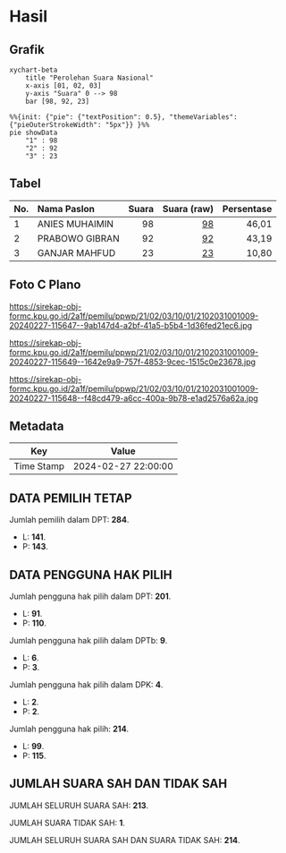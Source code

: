 # Hasil

## Grafik

```mermaid
xychart-beta
    title "Perolehan Suara Nasional"
    x-axis [01, 02, 03]
    y-axis "Suara" 0 --> 98
    bar [98, 92, 23]
```

```mermaid
%%{init: {"pie": {"textPosition": 0.5}, "themeVariables": {"pieOuterStrokeWidth": "5px"}} }%%
pie showData
    "1" : 98
    "2" : 92
    "3" : 23
```

## Tabel

| No. | Nama Paslon    | Suara | Suara (raw) | Persentase |
|:--- |:-------------- | -----:| -----------:| ----------:|
| 1   | ANIES MUHAIMIN | 98    | [98][p-1]   | 46,01      |
| 2   | PRABOWO GIBRAN | 92    | [92][p-2]   | 43,19      |
| 3   | GANJAR MAHFUD  | 23    | [23][p-3]   | 10,80      |


[p-1]: https://github.com/gigit-pemilu/pemilu-2024/blob/main/pilpres/hitung-suara/sub/21-kepulauan-riau/sub/02-karimun/sub/03-karimun/sub/1001-tanjung-balai/sub/009-tps/sub/paslon-1.txt
[p-2]: https://github.com/gigit-pemilu/pemilu-2024/blob/main/pilpres/hitung-suara/sub/21-kepulauan-riau/sub/02-karimun/sub/03-karimun/sub/1001-tanjung-balai/sub/009-tps/sub/paslon-2.txt
[p-3]: https://github.com/gigit-pemilu/pemilu-2024/blob/main/pilpres/hitung-suara/sub/21-kepulauan-riau/sub/02-karimun/sub/03-karimun/sub/1001-tanjung-balai/sub/009-tps/sub/paslon-3.txt

## Foto C Plano

https://sirekap-obj-formc.kpu.go.id/2a1f/pemilu/ppwp/21/02/03/10/01/2102031001009-20240227-115647--9ab147d4-a2bf-41a5-b5b4-1d36fed21ec6.jpg

https://sirekap-obj-formc.kpu.go.id/2a1f/pemilu/ppwp/21/02/03/10/01/2102031001009-20240227-115649--1642e9a9-757f-4853-9cec-1515c0e23678.jpg

https://sirekap-obj-formc.kpu.go.id/2a1f/pemilu/ppwp/21/02/03/10/01/2102031001009-20240227-115648--f48cd479-a6cc-400a-9b78-e1ad2576a62a.jpg


## Metadata

| Key        | Value               |
| ---------- | ------------------- |
| Time Stamp | 2024-02-27 22:00:00 |


## DATA PEMILIH TETAP

Jumlah pemilih dalam DPT: **284**.
 * L: **141**.
 * P: **143**.

## DATA PENGGUNA HAK PILIH

Jumlah pengguna hak pilih dalam DPT: **201**.
 * L: **91**.
 * P: **110**.

Jumlah pengguna hak pilih dalam DPTb: **9**.
 * L: **6**.
 * P: **3**.

Jumlah pengguna hak pilih dalam DPK: **4**.
 * L: **2**.
 * P: **2**.

Jumlah pengguna hak pilih: **214**.
 * L: **99**.
 * P: **115**.

## JUMLAH SUARA SAH DAN TIDAK SAH

JUMLAH SELURUH SUARA SAH: **213**.

JUMLAH SUARA TIDAK SAH: **1**.

JUMLAH SELURUH SUARA SAH DAN SUARA TIDAK SAH: **214**.


